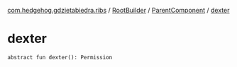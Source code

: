 [com.hedgehog.gdzietabiedra.ribs](../../index.md) / [RootBuilder](../index.md) / [ParentComponent](index.md) / [dexter](./dexter.md)

# dexter

`abstract fun dexter(): Permission`